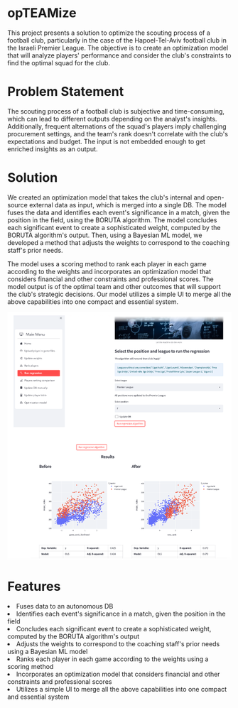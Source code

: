 
# opTEAMize
This project presents a solution to optimize the scouting process of a football club, particularly in the case of the Hapoel-Tel-Aviv football club in the Israeli Premier League. The objective is to create an optimization model that will analyze players' performance and consider the club's constraints to find the optimal squad for the club.

# Problem Statement
The scouting process of a football club is subjective and time-consuming, which can lead to different outputs depending on the analyst's insights. Additionally, frequent alternations of the squad's players imply challenging procurement settings, and the team's rank doesn't correlate with the club's expectations and budget. The input is not embedded enough to get enriched insights as an output.

# Solution
We created an optimization model that takes the club's internal and open-source external data as input, which is merged into a single DB. The model fuses the data and identifies each event's significance in a match, given the position in the field, using the BORUTA algorithm. The model concludes each significant event to create a sophisticated weight, computed by the BORUTA algorithm's output. Then, using a Bayesian ML model, we developed a method that adjusts the weights to correspond to the coaching staff's prior needs.

The model uses a scoring method to rank each player in each game according to the weights and incorporates an optimization model that considers financial and other constraints and professional scores. The model output is of the optimal team and other outcomes that will support the club's strategic decisions. Our model utilizes a simple UI to merge all the above capabilities into one compact and essential system.


![My Image](./regression_img.png)

# Features
<li> Fuses data to an autonomous DB</li>
<li> Identifies each event's significance in a match, given the position in the field</li>
<li> Concludes each significant event to create a sophisticated weight, computed by the BORUTA algorithm's output</li>
<li> Adjusts the weights to correspond to the coaching staff's prior needs using a Bayesian ML model</li>
<li> Ranks each player in each game according to the weights using a scoring method</li>

<li> Incorporates an optimization model that considers financial and other constraints and professional scores</li>
<li> Utilizes a simple UI to merge all the above capabilities into one compact and essential system</li>
